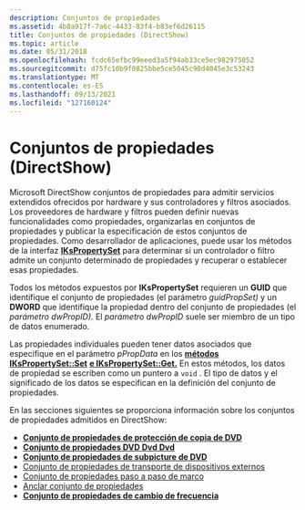 ```yaml
---
description: Conjuntos de propiedades
ms.assetid: 4b8a917f-7a6c-4433-83f4-b83ef6d26115
title: Conjuntos de propiedades (DirectShow)
ms.topic: article
ms.date: 05/31/2018
ms.openlocfilehash: fcdc65efbc99eeed3a5f94ab33ce5ec982975852
ms.sourcegitcommit: d75fc10b9f0825bbe5ce5045c90d4045e3c53243
ms.translationtype: MT
ms.contentlocale: es-ES
ms.lasthandoff: 09/13/2021
ms.locfileid: "127160124"
---
```

# <a name="property-sets-directshow"></a>Conjuntos de propiedades (DirectShow)

Microsoft DirectShow conjuntos de propiedades para admitir servicios extendidos ofrecidos por hardware y sus controladores y filtros asociados. Los proveedores de hardware y filtros pueden definir nuevas funcionalidades como propiedades, organizarlas en conjuntos de propiedades y publicar la especificación de estos conjuntos de propiedades. Como desarrollador de aplicaciones, puede usar los métodos de la interfaz [**IKsPropertySet**](ikspropertyset.md) para determinar si un controlador o filtro admite un conjunto determinado de propiedades y recuperar o establecer esas propiedades.

Todos los métodos expuestos por **IKsPropertySet** requieren un **GUID** que identifique el conjunto de propiedades (el parámetro *guidPropSet)* y un **DWORD** que identifique la propiedad dentro del conjunto de propiedades (el *parámetro dwPropID).* El *parámetro dwPropID* suele ser miembro de un tipo de datos enumerado.

Las propiedades individuales pueden tener datos asociados que especifique en el parámetro *pPropData* en los [**métodos IKsPropertySet::Set**](ikspropertyset-set.md) [**e IKsPropertySet::Get.**](ikspropertyset-get.md) En estos métodos, los datos de propiedad se escriben como un puntero a `void` . El tipo de datos y el significado de los datos se especifican en la definición del conjunto de propiedades.

En las secciones siguientes se proporciona información sobre los conjuntos de propiedades admitidos en DirectShow:

-   [**Conjunto de propiedades de protección de copia de DVD**](dvd-copy-protection-property-set.md)
-   [**Conjunto de propiedades DVD Dvd Dvd**](dvd-karaoke-property-set.md)
-   [**Conjunto de propiedades de subpicture de DVD**](dvd-subpicture-property-set.md)
-   [Conjunto de propiedades de transporte de dispositivos externos](external-device-transport-property-set.md)
-   [Conjunto de propiedades paso a paso de marco](frame-stepping-property-set.md)
-   [Anclar conjunto de propiedades](pin-property-set.md)
-   [**Conjunto de propiedades de cambio de frecuencia**](rate-change-property-set.md)

 

 



